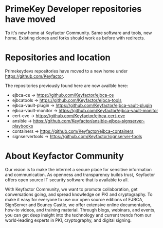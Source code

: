 # PrimeKey Developer repositories have moved
To it's new home at Keyfactor Community.
Same software and tools, new home. Existing clones and forks should work as before with redirects.

# Repositories and location

Primekeydevs repositories have moved to a new home under https://github.com/Keyfactor.

The repositories previously found here are now availble here:
* ejbca-ce -> https://github.com/Keyfactor/ejbca-ce
* ejbcatools -> https://github.com/Keyfactor/ejbca-tools
* ejbca-vault-plugin -> https://github.com/Keyfactor/ejbca-vault-plugin
* ejbca-vault-monitor -> https://github.com/Keyfactor/ejbca-vault-monitor
* cert-cvc -> https://github.com/Keyfactor/ejbca-cert-cvc
* ansible -> https://github.com/Keyfactor/ansible-ejbca-signserver-playbooks
* containers -> https://github.com/Keyfactor/ejbca-containers
* signservertools -> https://github.com/Keyfactor/signserver-tools

# About Keyfactor Community
Our vision is to make the internet a secure place for sensitive information and communication. As openness and transparency builds trust, Keyfactor offers open source IT security software that is available to all.  

With Keyfactor Community, we want to promote collaboration, get conversations going, and spread knowledge on PKI and cryptography. To make it easy for everyone to use our open source editions of EJBCA, SignServer and Bouncy Castle, we offer extensive online documentation, how-to videos, and training material. Through blogs, webinars, and events, you can get deep insight into the technology and current trends from our world-leading experts in PKI, cryptography, and digital signing. 
